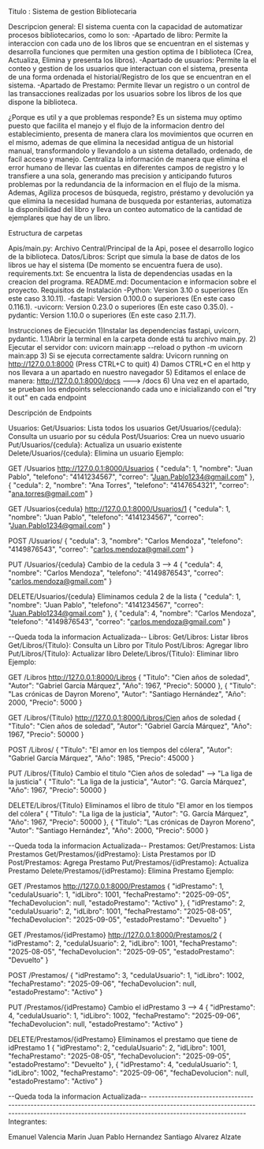 Titulo : Sistema de gestion Bibliotecaria

Descripcion general: El sistema cuenta con la capacidad de automatizar procesos bibliotecarios, como lo son: -Apartado de libro: Permite la interaccion con cada uno de los libros que se encuentran en el sistemas y desarrolla funciones que permiten una gestion optima de l biblioteca (Crea, Actualiza, Elimina y presenta los libros). -Apartado de usuarios: Permite la el conteo y gestion de los usuarios que interactuan con el sistema, presenta de una forma ordenada el historial/Registro de los que se encuentran en el sistema. -Apartado de Prestamo: Permite llevar un registro o un control de las transacciones realizadas por los usuarios sobre los libros de los que dispone la biblioteca.

¿Porque es util y a que problemas responde? Es un sistema muy optimo puesto que facilita el manejo y el flujo de la informacion dentro del establecimiento, presenta de manera clara los movimientos que ocurren en el mismo, ademas de que elimina la necesidad antigua de un historial manual, transformandolo y llevandolo a un sistema detallado, ordenado, de facil acceso y manejo. Centraliza la información de manera que elimina el error humano de llevar las cuentas en diferentes campos de registro y lo transfiere a una sola, generando mas precision y anticipando futuros problemas por la redundancia de la informacion en el flujo de la misma. Ademas, Agiliza procesos de búsqueda, registro, préstamo y devolución ya que elimina la necesidad humana de busqueda por estanterias, automatiza la disponibilidad del libro y lleva un conteo automatico de la cantidad de ejemplares que hay de un libro.

Estructura de carpetas

Apis/main.py: Archivo Central/Principal de la Api, posee el desarrollo logico de la biblioteca.
Datos/Libros: Script que simula la base de datos de los libros ue hay el sistema (De momento se encuentra fuera de uso).
requirements.txt: Se encuentra la lista de dependencias usadas en la creacion del programa.
README.md: Documentacion e informacion sobre el proyecto.
Requisitos de Instalación -Python: Version 3.10 o superiores (En este caso 3.10.11). -fastapi: Version 0.100.0 o superiores (En este caso 0.116.1). -uvicorn: Version 0.23.0 o superiores (En este caso 0.35.0). -pydantic: Version 1.10.0 o superiores (En este caso 2.11.7).

Instrucciones de Ejecución 1)Instalar las dependencias fastapi, uvicorn, pydantic. 1.1)Abrir la terminal en la carpeta donde está tu archivo main.py. 2) Ejecutar el servidor con: uvicorn main:app --reload o python -m uvicorn main:app 3) Si se ejecuta correctamente saldra: Uvicorn running on http://127.0.0.1:8000 (Press CTRL+C to quit) 4) Damos CTRL+C en el http y nos llevara a un apartado en nuestro navegador 5) Editamos el enlace de manera: http://127.0.0.1:8000/docs ---> /docs 6) Una vez en el apartado, se prueban los endpoints seleccionando cada uno e inicializando con el "try it out" en cada endpoint

Descripción de Endpoints

Usuarios: Get/Usuarios: Lista todos los usuarios Get/Usuarios/{cedula}: Consulta un usuario por su cédula Post/Usuarios: Crea un nuevo usuario Put/Usuarios/{cedula}: Actualiza un usuario existente Delete/Usuarios/{cedula}: Elimina un usuario Ejemplo:

GET /Usuarios http://127.0.0.1:8000/Usuarios { "cedula": 1, "nombre": "Juan Pablo", "telefono": "4141234567", "correo": "Juan.Pablo1234@gmail.com" }, { "cedula": 2, "nombre": "Ana Torres", "telefono": "4147654321", "correo": "ana.torres@gmail.com" }

GET /Usuarios{cedula} http://127.0.0.1:8000/Usuarios/1 { "cedula": 1, "nombre": "Juan Pablo", "telefono": "4141234567", "correo": "Juan.Pablo1234@gmail.com" }

POST /Usuarios/ { "cedula": 3, "nombre": "Carlos Mendoza", "telefono": "4149876543", "correo": "carlos.mendoza@gmail.com" }

PUT /Usuarios/{cedula} Cambio de la cedula 3 --> 4 { "cedula": 4, "nombre": "Carlos Mendoza", "telefono": "4149876543", "correo": "carlos.mendoza@gmail.com" }

DELETE/Usuarios/{cedula} Eliminamos cedula 2 de la lista { "cedula": 1, "nombre": "Juan Pablo", "telefono": "4141234567", "correo": "Juan.Pablo1234@gmail.com" }, { "cedula": 4, "nombre": "Carlos Mendoza", "telefono": "4149876543", "correo": "carlos.mendoza@gmail.com" }

--Queda toda la informacion Actualizada--
Libros: Get/Libros: Listar libros Get/Libros/{Titulo}: Consulta un Libro por Titulo Post/Libros: Agregar libro Put/Libros/{Titulo}: Actualizar libro Delete/Libros/{Titulo}: Eliminar libro Ejemplo:

GET /Libros http://127.0.0.1:8000/Libros { "Titulo": "Cien años de soledad", "Autor": "Gabriel García Márquez", "Año": 1967, "Precio": 50000 }, { "Titulo": "Las crónicas de Dayron Moreno", "Autor": "Santiago Hernández", "Año": 2000, "Precio": 5000 }

GET /Libros/{Titulo} http://127.0.0.1:8000/Libros/Cien años de soledad { "Titulo": "Cien años de soledad", "Autor": "Gabriel García Márquez", "Año": 1967, "Precio": 50000 }

POST /Libros/ { "Titulo": "El amor en los tiempos del cólera", "Autor": "Gabriel García Márquez", "Año": 1985, "Precio": 45000 }

PUT /Libros/{Titulo} Cambio el titulo "Cien años de soledad" --> "La liga de la justicia" { "Titulo": "La liga de la justicia", "Autor": "G. García Márquez", "Año": 1967, "Precio": 50000 }

DELETE/Libros/{Titulo} Eliminamos el libro de titulo "El amor en los tiempos del cólera" { "Titulo": "La liga de la justicia", "Autor": "G. García Márquez", "Año": 1967, "Precio": 50000 }, { "Titulo": "Las crónicas de Dayron Moreno", "Autor": "Santiago Hernández", "Año": 2000, "Precio": 5000 }

--Queda toda la informacion Actualizada--
Prestamos: Get/Prestamos: Lista Prestamos Get/Prestamos/{idPrestamo}: Lista Prestamos por ID Post/Prestamos: Agrega Prestamo Put/Prestamos/{idPrestamo}: Actualiza Prestamo Delete/Prestamos/{idPrestamo}: Elimina Prestamo Ejemplo:

GET /Prestamos http://127.0.0.1:8000/Prestamos { "idPrestamo": 1, "cedulaUsuario": 1, "idLibro": 1001, "fechaPrestamo": "2025-09-05", "fechaDevolucion": null, "estadoPrestamo": "Activo" }, { "idPrestamo": 2, "cedulaUsuario": 2, "idLibro": 1001, "fechaPrestamo": "2025-08-05", "fechaDevolucion": "2025-09-05", "estadoPrestamo": "Devuelto" }

GET /Prestamos/{idPrestamo} http://127.0.0.1:8000/Prestamos/2 { "idPrestamo": 2, "cedulaUsuario": 2, "idLibro": 1001, "fechaPrestamo": "2025-08-05", "fechaDevolucion": "2025-09-05", "estadoPrestamo": "Devuelto" }

POST /Prestamos/ { "idPrestamo": 3, "cedulaUsuario": 1, "idLibro": 1002, "fechaPrestamo": "2025-09-06", "fechaDevolucion": null, "estadoPrestamo": "Activo" }

PUT /Prestamos/{idPrestamo} Cambio el idPrestamo 3 --> 4 { "idPrestamo": 4, "cedulaUsuario": 1, "idLibro": 1002, "fechaPrestamo": "2025-09-06", "fechaDevolucion": null, "estadoPrestamo": "Activo" }

DELETE/Prestamos/{idPrestamo} Eliminamos el prestamo que tiene de idPrestamo 1 { "idPrestamo": 2, "cedulaUsuario": 2, "idLibro": 1001, "fechaPrestamo": "2025-08-05", "fechaDevolucion": "2025-09-05", "estadoPrestamo": "Devuelto" }, { "idPrestamo": 4, "cedulaUsuario": 1, "idLibro": 1002, "fechaPrestamo": "2025-09-06", "fechaDevolucion": null, "estadoPrestamo": "Activo" }

--Queda toda la informacion Actualizada-- ------------------------------------------------------------------------------------------------------------------------------------------------------------------------------------------Integrantes:

Emanuel Valencia Marin
Juan Pablo Hernandez
Santiago Alvarez Alzate
